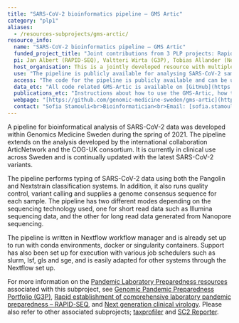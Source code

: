 ```yaml
---
title: "SARS-CoV-2 bioinformatics pipeline – GMS Artic"
category: "plp1"
aliases:
  - /resources-subprojects/gms-arctic/
resource_info:
  name: "SARS-CoV-2 bioinformatics pipeline – GMS Artic"
  funded_project_title: "Joint contributions from 3 PLP projects: Rapid establishment of comprehensive laboratory pandemic preparedness – RAPID-SEQ (PLP1 capability), Genomic Pandemic Preparedness Portfolio (G3P) (PLP1 capability), and Next generation clinical virology (PLP TDP project)."
  pi: Jan Albert (RAPID-SEQ), Valtteri Wirta (G3P), Tobias Allander (Next generation clinical virology)
  host_organisation: This is a jointly developed resource with multiple contributers; Karolinska Institutet, Karolinska University Hospital, Region Östergötland, SciLifeLab, Genomics Medicine Sweden.
  use: "The pipeline is publicly available for analysing SARS-CoV-2 samples generated on various sequencing platforms. This includes short read data, such as Illumina sequence data, as well as long read data from Nanopore sequencing."
  access: "The code for the pipeline is publicly available and can be utilised free of charge."
  data_etc: "All code related GMS-Artic is available on [GitHub](https://github.com/genomic-medicine-sweden/gms-artic)."
  publications_etc: "Instructions about how to use the GMS-Artic, how to set it up, and requirements are available on [GitHub](https://github.com/genomic-medicine-sweden/gms-artic/blob/master/README.md)."
  webpage: "[https://github.com/genomic-medicine-sweden/gms-artic](https://github.com/genomic-medicine-sweden/gms-artic)"
  contact: "Sofia Stamouli<br>Bioinformatician<br>Email: [sofia.stamouli@scilifelab.se](mailto:sofia.stamouli@scilifelab.se)"
---
```


A pipeline for bioinformatical analysis of SARS-CoV-2 data was developed within Genomics Medicine Sweden during the spring of 2021. The pipeline extends on the analysis developed by the international collaboration ArticNetwork and the COG-UK consortium. It is currently in clinical use across Sweden and is continually updated with the latest SARS-CoV-2 variants.

The pipeline performs typing of SARS-CoV-2 data using both the Pangolin and Nextstrain classification systems. In addition, it also runs quality control, variant calling and supplies a genome consensus sequence for each sample. The pipeline has two different modes depending on the sequencing technology used, one for short read data such as Illumina sequencing data, and the other for long read data generated from Nanopore sequencing.

The pipeline is written in Nextflow workflow manager and is already set up to run with conda environments, docker or singularity containers. Support has also been set up for execution with various job schedulers such as slurm, lsf, gls and sge, and is easily adapted for other systems through the Nextflow set up.

For more information on the [Pandemic Laboratory Preparedness resources](/resources/) associated with this subproject, see [Genomic Pandemic Preparedness Portfolio (G3P)](/resources/g3p/), [Rapid establishment of comprehensive laboratory pandemic preparedness – RAPID-SEQ](/resources/rapid-seq/), and [Next generation clinical virology](/resources/ng_clinical_virology/). Please also refer to other associated subprojects; [taxprofiler](/resources-subprojects/taxprofiler/) and [SC2 Reporter](/resources-subprojects/sc2reporter/).
